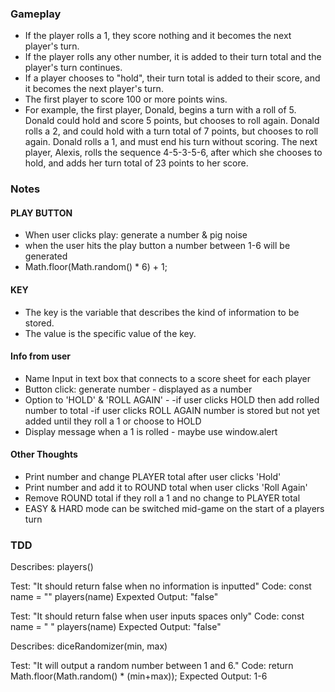 ### Gameplay
  * If the player rolls a 1, they score nothing and it becomes the next player's turn.
  * If the player rolls any other number, it is added to their turn total and the player's turn continues.
  * If a player chooses to "hold", their turn total is added to their score, and it becomes the next player's turn.
  * The first player to score 100 or more points wins.
  * For example, the first player, Donald, begins a turn with a roll of 5. Donald could hold and score 5 points, but chooses to roll again. Donald rolls a 2, and could hold with a turn total of 7 points, but chooses to roll again. Donald rolls a 1, and must end his turn without scoring. The next player, Alexis, rolls the sequence 4-5-3-5-6, after which she chooses to hold, and adds her turn total of 23 points to her score.


### Notes
  #### PLAY BUTTON
  * When user clicks play: generate a number & pig noise
  * when the user hits the play button a number between 1-6 will be generated
  * Math.floor(Math.random() * 6) + 1;
  
  #### KEY
  * The key is the variable that describes the kind of information to be stored.
  * The value is the specific value of the key.

  #### Info from user
  * Name Input in text box that connects to a score sheet for each player
  * Button click: generate number - displayed as a number
  * Option to 'HOLD' & 'ROLL AGAIN' - 
    -if user clicks HOLD then add rolled number to total
    -if user clicks ROLL AGAIN number is stored but not yet added until they roll a 1 or choose to HOLD
  * Display message when a 1 is rolled - maybe use window.alert

  #### Other Thoughts
  * Print number and change PLAYER total after user clicks 'Hold'
  * Print number and add it to ROUND total when user clicks 'Roll Again'
  * Remove ROUND total if they roll a 1 and no change to PLAYER total
  * EASY & HARD mode can be switched mid-game on the start of a players turn

### TDD

Describes: players()

Test: "It should return false when no information is inputted"
Code:
const name = ""
players(name)
Expexted Output: "false"


Test: "It should return false when user inputs spaces only"
Code: 
const name = "  "
players(name)
Expected Output: "false"


Describes: diceRandomizer(min, max)

Test: "It will output a random number between 1 and 6."
Code:
return Math.floor(Math.random() * (min+max));
Expected Output: 1-6
